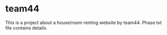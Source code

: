 # team44
This is a project about a house/room renting website by team44. Phase txt file contains details. 
